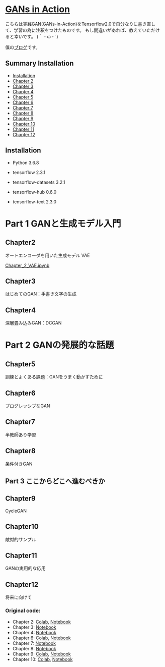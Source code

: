 # [GANs in Action](https://www.manning.com/books/gans-in-action)

こちらは実践GAN(GANs-in-Action)をTensorflow2.0で自分なりに書き直して、学習の為に注釈をつけたものです。
もし間違いがあれば、教えていただけると幸いです。
(｀・ω・´)

僕の[ブログ](https://tanuki.blog)です。

## Summary Installation

  - [Installation](#Installation)
  - [Chapter 2](#Chapter2)
  - [Chapter 3](#Chapter3)
  - [Chapter 4](#Chapter4)
  - [Chapter 5](#Chapter5)
  - [Chapter 6](#Chapter6)
  - [Chapter 7](#Chapter7)
  - [Chapter 8](#Chapter8)
  - [Chapter 9](#Chapter9)
  - [Chapter 10](#Chapter10)
  - [Chapter 11](#Chapter11)
  - [Chapter 12](#Chapter12)
  

## Installation
- Python 3.6.8

- tensorflow 2.3.1

- tensorflow-datasets 3.2.1

- tensorflow-hub 0.6.0

- tensorflow-text 2.3.0


# Part 1 GANと生成モデル入門 
 
 
## Chapter2
オートエンコーダを用いた生成モデル VAE

[Chapter_2_VAE.ipynb](https://nbviewer.jupyter.org/github/Tanukiii/GANs-in-Action-Tensorflow2.0-ver/blob/master/chapter-2/Chapter_2_VAE.ipynb)


## Chapter3
はじめてのGAN：手書き文字の生成 


## Chapter4
深層畳み込みGAN：DCGAN 

# Part 2 GANの発展的な話題  
 

## Chapter5
訓練とよくある課題：GANをうまく動かすために

## Chapter6
プログレッシブなGAN 

## Chapter7
半教師あり学習 

## Chapter8
条件付きGAN 


## Part 3 ここからどこへ進むべきか 


## Chapter9
CycleGAN 

## Chapter10
敵対的サンプル


## Chapter11
GANの実用的な応用

## Chapter12
将来に向けて

### Original code: 
* Chapter 2: [Colab](https://colab.research.google.com/drive/1CPz-YvvJV8gHlsD2o68B0FYKFzaT6RCA), [Notebook](https://github.com/GANs-in-Action/gans-in-action/tree/master/chapter-2)
* Chapter 3: [Notebook](https://github.com/GANs-in-Action/gans-in-action/tree/master/chapter-3)
* Chapter 4: [Notebook](https://github.com/GANs-in-Action/gans-in-action/tree/master/chapter-4)
* Chapter 6: [Colab](https://colab.research.google.com/drive/1HfhynNNsYSjggSMaR8a1ztAYrciEsd8m#scrollTo=qemhV7pDIkxu), [Notebook](https://github.com/GANs-in-Action/gans-in-action/tree/master/chapter-6)
* Chapter 7: [Notebook](https://github.com/GANs-in-Action/gans-in-action/tree/master/chapter-7)
* Chapter 8: [Notebook](https://github.com/GANs-in-Action/gans-in-action/tree/master/chapter-8)
* Chapter 9: [Colab](https://colab.research.google.com/drive/1VYnR504dOUcQsQxxqCeerZcIzhDjk3U4), [Notebook](https://github.com/GANs-in-Action/gans-in-action/tree/master/chapter-9)
* Chapter 10: [Colab](https://colab.research.google.com/drive/1bsmaB23bSEuu1zWyPSajDJ_DO3QqlovQ), [Notebook](https://github.com/GANs-in-Action/gans-in-action/tree/master/chapter-10)
